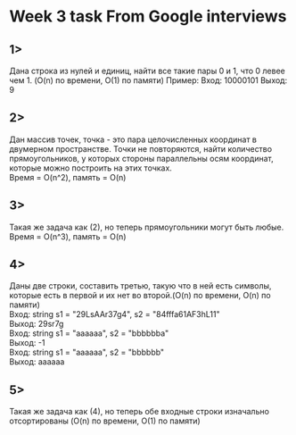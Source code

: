 ﻿# Week 3 task From Google interviews

## 1>
Дана строка из нулей и единиц, найти все такие пары 0 и 1, что 0 левее чем 1. (O(n) по времени, O(1) по памяти)
Пример:
Вход: 10000101 
Выход: 9 

## 2>
Дан массив точек, точка - это пара целочисленных координат в двумерном пространстве. Точки не повторяются, найти количество прямоугольников, у которых стороны параллельны осям координат, которые можно построить на этих точках.  
Время = O(n^2), память = O(n)

## 3>
Такая же задача как (2), но теперь прямоугольники могут быть любые.  
Время = O(n^3), память = O(n)
  
## 4>  
Даны две строки, составить третью, такую что в ней есть символы, которые есть в первой и их нет во второй.(O(n) по времени, O(n) по памяти)  
Вход: string s1 = "29LsAAr37g4", s2 = "84fffa61AF3hL11"  
Выход: 29sr7g  
Вход: string s1 = "aaaaaa", s2 = "bbbbbba"  
Выход: -1  
Вход: string s1 = "aaaaaa", s2 = "bbbbbb"  
Выход: aaaaaa
  
## 5>  
Такая же задача как (4), но теперь обе входные строки изначально отсортированы (O(n) по времени, O(1) по памяти)
